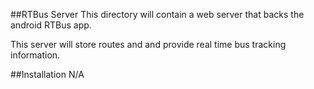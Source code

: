 ##RTBus Server
This directory will contain a web server that backs the android RTBus app.

This server will store routes and and provide real time bus tracking information.


##Installation
N/A
